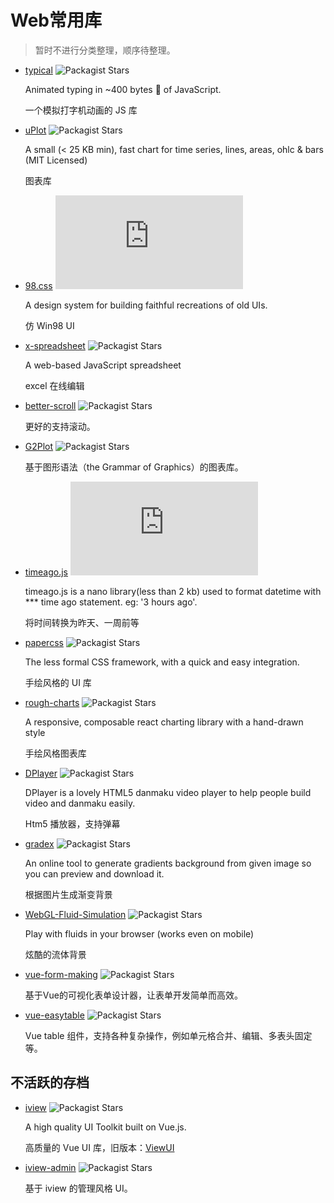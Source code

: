 # Web常用库

> 暂时不进行分类整理，顺序待整理。

- [typical](https://github.com/camwiegert/typical) ![Packagist Stars](https://img.shields.io/github/stars/camwiegert/typical?style=flat-square)

  Animated typing in ~400 bytes 🐡 of JavaScript.

  一个模拟打字机动画的 JS 库

- [uPlot](https://github.com/leeoniya/uPlot) ![Packagist Stars](https://img.shields.io/github/stars/leeoniya/uPlot?style=flat-square)

  A small (< 25 KB min), fast chart for time series, lines, areas, ohlc & bars (MIT Licensed)

  图表库

- [98.css](https://github.com/jdan/98.css) ![Packagist Stars](https://img.shields.io/github/stars/jdan/98.css?style=flat-square)

  A design system for building faithful recreations of old UIs.
  
  仿 Win98 UI
  
- [x-spreadsheet](https://github.com/myliang/x-spreadsheet) ![Packagist Stars](https://img.shields.io/github/stars/myliang/x-spreadsheet?style=flat-square)

  A web-based JavaScript spreadsheet

  excel 在线编辑
  
- [better-scroll](https://github.com/ustbhuangyi/better-scroll) ![Packagist Stars](https://img.shields.io/github/stars/ustbhuangyi/better-scroll?style=flat-square)

  更好的支持滚动。

- [G2Plot](https://github.com/antvis/G2Plot) ![Packagist Stars](https://img.shields.io/github/stars/antvis/G2Plot?style=flat-square)

  基于图形语法（the Grammar of Graphics）的图表库。

- [timeago.js](https://github.com/hustcc/timeago.js) ![Packagist Stars](https://img.shields.io/github/stars/hustcc/timeago.js?style=flat-square)

  timeago.js is a nano library(less than 2 kb) used to format datetime with *** time ago statement. eg: '3 hours ago'.

  将时间转换为昨天、一周前等

- [papercss](https://github.com/papercss/papercss) ![Packagist Stars](https://img.shields.io/github/stars/papercss/papercss?style=flat-square)

  The less formal CSS framework, with a quick and easy integration.

  手绘风格的 UI 库

- [rough-charts](https://github.com/beizhedenglong/rough-charts) ![Packagist Stars](https://img.shields.io/github/stars/beizhedenglong/rough-charts?style=flat-square)

  A responsive, composable react charting library with a hand-drawn style

  手绘风格图表库

- [DPlayer](https://github.com/MoePlayer/DPlayer) ![Packagist Stars](https://img.shields.io/github/stars/MoePlayer/DPlayer?style=flat-square)

  DPlayer is a lovely HTML5 danmaku video player to help people build video and danmaku easily.

  Htm5 播放器，支持弹幕

- [gradex](https://github.com/jwenjian/gradex) ![Packagist Stars](https://img.shields.io/github/stars/jwenjian/gradex?style=flat-square)

  An online tool to generate gradients background from given image so you can preview and download it.

  根据图片生成渐变背景

- [WebGL-Fluid-Simulation](https://github.com/PavelDoGreat/WebGL-Fluid-Simulation) ![Packagist Stars](https://img.shields.io/github/stars/PavelDoGreat/WebGL-Fluid-Simulation?style=flat-square)

  Play with fluids in your browser (works even on mobile)

  炫酷的流体背景

- [vue-form-making](https://github.com/GavinZhuLei/vue-form-making) ![Packagist Stars](https://img.shields.io/github/stars/GavinZhuLei/vue-form-making?style=flat-square)

  基于Vue的可视化表单设计器，让表单开发简单而高效。

- [vue-easytable](https://github.com/huangshuwei/vue-easytable) ![Packagist Stars](https://img.shields.io/github/stars/huangshuwei/vue-easytable?style=flat-square)

  Vue table 组件，支持各种复杂操作，例如单元格合并、编辑、多表头固定等。

## 不活跃的存档

- [iview](https://github.com/iview/iview) ![Packagist Stars](https://img.shields.io/github/stars/iview/iview?style=flat-square)

  A high quality UI Toolkit built on Vue.js.

  高质量的 Vue UI 库，旧版本：[ViewUI](https://github.com/view-design/ViewUI)

- [iview-admin](https://github.com/iview/iview-admin) ![Packagist Stars](https://img.shields.io/github/stars/iview/iview-admin?style=flat-square)

  基于 iview 的管理风格 UI。